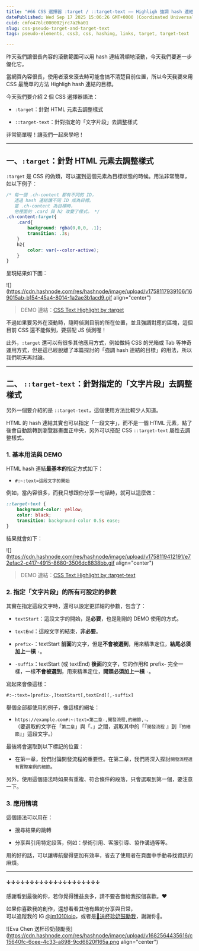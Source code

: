 ```yaml
---
title: "#66 CSS 選擇器 :target / ::target-text —— Highligh 強調 hash 連結的目標"
datePublished: Wed Sep 17 2025 15:06:26 GMT+0000 (Coordinated Universal Time)
cuid: cmfo476lc000002jrc7a2ha01
slug: css-pseudo-target-and-target-text
tags: pseudo-elements, css3, css, hashing, links, target, target-text

---
```


昨天我們讓很長內容的滾動範圍可以用 hash 連結滑順地滾動，今天我們要進一步優化它。

當網頁內容很長，使用者滾來滾去時可能會搞不清楚目前位置，所以今天我要來用 CSS 最簡單的方法 Highligh hash 連結的目標。

今天我們要介紹 2 個 CSS 選擇器語法：

* `:target`：針對 HTML 元素去調整樣式
    
* `::target-text`：針對指定的「文字片段」去調整樣式
    

非常簡單喔！讓我們一起來學吧！

---

## 一、`:target`：針對 HTML 元素去調整樣式

`:target` 是 CSS 的偽類，可以選到這個元素為目標狀態的時候。用法非常簡單，如以下例子：

```css
/* 每一個 .ch-content 都有不同的 ID，
   透過 hash 連結讓不同 ID 成為目標。
   當 .ch-content 為目標時，
   他裡面的 .card 與 h2 改變了樣式。 */
.ch-content:target{
    .card{
        background: rgba(0,0,0, .1);
        transition: .3s;
    }
    h2{
        color: var(--color-active);
    }
}
```

呈現結果如下圖：

![](https://cdn.hashnode.com/res/hashnode/image/upload/v1758117939106/169015ab-b154-45a4-8014-1a2ae3b1acd9.gif align="center")

> DEMO 連結：[CSS Text Highlight by :target](https://codepen.io/im1010ioio/pen/GgpOyrv)

不過如果要另外在滾動時，隨時偵測目前的所在位置，並且強調對應的區塊，這個目前 CSS 還不能做到，要搭配 JS 偵測喔！

此外，`:target` 還可以有很多其他應用方式，例如做純 CSS 的光箱或 Tab 等神奇運用方式，但是這已經脫離了本篇探討的「強調 hash 連結的目標」的用法，所以我們明天再討論。

---

## 二、 `::target-text`：針對指定的「文字片段」去調整樣式

另外一個要介紹的是 `::target-text`，這個使用方法比較少人知道。

HTML 的 hash 連結其實也可以指定「一段文字」，而不是一個 HTML 元素，點了後會自動跳轉到瀏覽器畫面正中央，另外可以搭配 CSS `::target-text` 屬性去調整樣式。

### 1\. 基本用法與 DEMO

HTML hash 連結**最基本的**指定方式如下：

* `#:~:text=這段文字的開始`
    

例如，當內容很多，而我只想跟你分享一句話時，就可以這麼做：

```css
::target-text { 
    background-color: yellow; 
    color: black; 
    transition: background-color 0.5s ease; 
}
```

結果就會如下：

![](https://cdn.hashnode.com/res/hashnode/image/upload/v1758119412191/e72efac2-c417-4915-8680-3506dc8838bb.gif align="center")

> DEMO 連結：[CSS Text Highlight by :target-text](https://codepen.io/im1010ioio/pen/MYKgbpp)

### 2\. 指定「文字片段」的所有可設定的參數

其實在指定這段文字時，還可以設定更詳細的參數，包含了：

* `textStart`：這段文字的開始，是**必要**，也是剛剛的 DEMO 使用的方式。
    
* `textEnd`：這段文字的結束，**非必要**。
    
* `prefix-`：textStart **前面**的文字，但是**不會被選到**，用來精準定位，**結尾必須加上一槓** `-`。
    
* `-suffix`：textStart (或 textEnd) **後面**的文字，它的作用和 prefix- 完全一樣，一樣**不會被選到**，用來精準定位，**開頭必須加上一槓** `-`。
    

寫起來會像這樣：

```xml
#:~:text=[prefix-,]textStart[,textEnd][,-suffix]
```

舉個全部都使用的例子，像這樣的網址：

* `https://example.com#:~:text=第二章-,開發流程,的細節,-。`  
    （要選取的文字在「`第二章`」與「`。`」之間，選取其中的「『`開發流程` 』到『`的細節`』」這段文字。）
    

最後將會選取到以下標記的位置：

* 在第一章，我們討論開發流程的重要性。在第二章，我們將深入探討`開發流程還有實際案例的細節`。
    

另外，使用這個語法時如果有重複、符合條件的段落，只會選取到第一個，要注意一下。

### 3\. 應用情境

這個語法可以用在：

* 搜尋結果的跳轉
    
* 分享與引用特定段落，例如：學術引用、客服引導、協作溝通等等。
    

用的好的話，可以讓導航變得更加有效率，省去了使用者在頁面中手動尋找資訊的麻煩。

---

#### ↓↓↓↓↓↓↓↓↓↓↓↓↓↓↓↓↓↓↓↓

感謝看到最後的你，若你覺得獲益良多，請不要吝嗇給我按個喜歡。❤️

如果你喜歡我的創作，還想看看其他有趣的分享與日常，  
可以追蹤我的 IG [@im1010ioio](https://www.instagram.com/im1010ioio/)，或者是[🧋送杯珍奶鼓勵我](https://im1010ioio.bobaboba.me/)，謝謝你🥰。

![Eva Chen 送杯珍奶鼓勵我](https://cdn.hashnode.com/res/hashnode/image/upload/v1682564435616/c15640fc-6cee-4c33-a898-9cd6820f165a.png align="center")